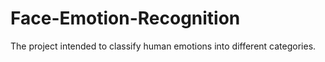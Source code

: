# Face-Emotion-Recognition
The project intended to classify human emotions into different categories.
